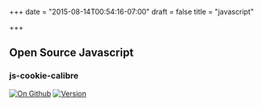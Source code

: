 +++
date = "2015-08-14T00:54:16-07:00"
draft = false
title = "javascript"

+++

## Open Source Javascript

### js-cookie-calibre

[![On Github](https://img.shields.io/npm/dm/js-cookie-calibre.svg)](https://github.com/pboling/js-cookie-calibre)
[![Version](https://img.shields.io/npm/v/js-cookie-calibre.svg)](https://github.com/pboling/js-cookie-calibre)
